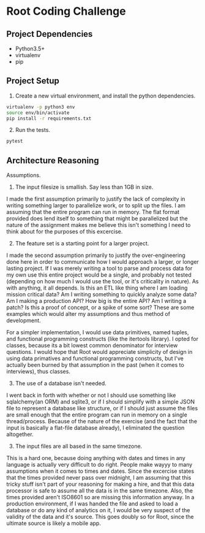 # Root Coding Challenge

## Project Dependencies

- Python3.5+
- virtualenv
- pip

## Project Setup

1. Create a new virtual environment, and install the python dependencies.

```bash
virtualenv -p python3 env
source env/bin/activate
pip install -r requirements.txt
```

2. Run the tests.

```bash
pytest
```

## Architecture Reasoning

Assumptions.

1. The input filesize is smallish. Say less than 1GB in size.

I made the first assumption primarily to justify the lack of complexity in
writing something larger to parallelize work, or to split up the files. I am
assuming that the entire program can run in memory. The flat format provided
does lend itself to something that might be parallelized but the nature of the
assignment makes me believe this isn't something I need to think about for the
purposes of this excercise.

2. The feature set is a starting point for a larger project.

I made the second assumption primarily to justify the over-engineering done
here in order to communicate how I would approach a larger, or longer lasting
project. If I was merely writing a tool to parse and process data for my own
use this entire project would be a single, and probably not tested (depending
on how much I would use the tool, or it's criticality in nature). As with
anything, it all depends. Is this an ETL like thing where I am loading mission
critical data? Am I writing something to quickly analyze some data?  Am I
making a production API? How big is the entire API? Am I writing a patch? Is
this a proof of concept, or a spike of some sort? These are some examples which
would alter my assumptions and thus method of development.

For a simpler implementation, I would use data primitives, named tuples, and
functional programming constructs (like the itertools library). I opted for
classes, because its a bit lowest common denominator for interview questions. I
would hope that Root would appreciate simplicity of design in using data
primatives and functional programming constructs, but I've actually been burned
by that assumption in the past (when it comes to interviews), thus classes.

3. The use of a database isn't needed.

I went back in forth with whether or not I should use something like
sqlalchemy(an ORM) and sqlite3, or if I should simplify with a simple JSON
file to represent a database like structure, or if I should just assume the
files are small enough that the entire program can run in memory on a single
thread/process. Because of the nature of the exercise (and the fact that the
input is basically a flat-file database already), I eliminated the question
altogether.

3. The input files are all based in the same timezone.

This is a hard one, because doing anything with dates and times in any language
is actually very difficult to do right. People make wayyy to many assumptions
when it comes to times and dates. Since the excercise states that the times
provided never pass over midnight, I am assuming that this tricky stuff isn't
part of your reasoning for making a hire, and that this data processor is safe
to assume all the data is in the same timezone. Also, the times provided aren't
ISO8601 so are missing this information anyway. In a production environment, if
I was handed the file and asked to load a database or do any kind of analytics
on it, I would be very suspect of the validity of the data and it's source.
This goes doubly so for Root, since the ultimate source is likely a mobile app.
